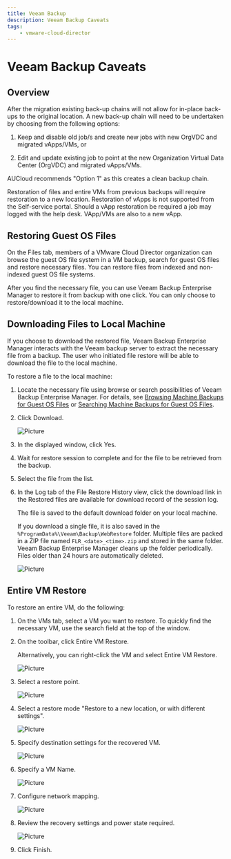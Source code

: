 ```yaml
---
title: Veeam Backup
description: Veeam Backup Caveats
tags:
    - vmware-cloud-director
---
```


# Veeam Backup Caveats

## Overview

After the migration existing back-up chains will not allow for in-place back-ups to the original location. A new back-up chain will need to be undertaken by choosing from the following options:

1. Keep and disable old job/s and create new jobs with new OrgVDC and migrated vApps/VMs, or

2. Edit and update existing job to point at the new Organization Virtual Data Center (OrgVDC) and migrated vApps/VMs.

AUCloud recommends "Option 1" as this creates a clean backup chain.

Restoration of files and entire VMs from previous backups will require restoration to a new location. Restoration of vApps is not supported from the Self-service portal. Should a vApp restoration be required a job may logged with the help desk. VApp/VMs are also to a new vApp.

## Restoring Guest OS Files

On the Files tab, members of a VMware Cloud Director organization can browse the guest OS file system in a VM backup, search for guest OS files and restore necessary files. You can restore files from indexed and non-indexed guest OS file systems.

After you find the necessary file, you can use Veeam Backup Enterprise Manager to restore it from backup with one click. You can only choose to restore/download it to the local machine.

## Downloading Files to Local Machine

If you choose to download the restored file, Veeam Backup Enterprise Manager interacts with the Veeam backup server to extract the necessary file from a backup. The user who initiated file restore will be able to download the file to the local machine.

To restore a file to the local machine:

1. Locate the necessary file using browse or search possibilities of Veeam Backup Enterprise Manager. For details, see [Browsing Machine Backups for Guest OS Files](https://helpcenter.veeam.com/docs/backup/em/browsing_vm_backups.html) or [Searching Machine Backups for Guest OS Files](https://helpcenter.veeam.com/docs/backup/em/searching_vm_backups.html).

2. Click Download.

    ![Picture](./assets/em_1click_file_restore_download.png)

3. In the displayed window, click Yes.

4. Wait for restore session to complete and for the file to be retrieved from the backup.

5. Select the file from the list.

6. In the Log tab of the File Restore History view, click the download link in the Restored files are available for download record of the session log.

    The file is saved to the default download folder on your local machine.

    If you download a single file, it is also saved in the `%ProgramData%\Veeam\Backup\WebRestore` folder. Multiple files are packed in a ZIP file named `FLR_<date>_<time>.zip` and stored in the same folder. Veeam Backup Enterprise Manager cleans up the folder periodically. Files older than 24 hours are automatically deleted.

    ![Picture](./assets/em_1click_file_restore_download_log.png)

## Entire VM Restore

To restore an entire VM, do the following:

1. On the VMs tab, select a VM you want to restore. To quickly find the necessary VM, use the search field at the top of the window.

2. On the toolbar, click Entire VM Restore.

    Alternatively, you can right-click the VM and select Entire VM Restore.

    ![Picture](./assets/vcd_self_service_entire_vm_restore.png)

3. Select a restore point.

    ![Picture](./assets/image2023-8-3_12-49-42.png)

4. Select a restore mode "Restore to a new location, or with different settings".

    ![Picture](./assets/image2023-8-3_12-51-16.png)
    
5. Specify destination settings for the recovered VM.

    ![Picture](./assets/image2023-8-3_12-54-6.png)
    
6. Specify a VM Name.

    ![Picture](./assets/image2023-8-3_12-54-43.png)
    
7. Configure network mapping.

    ![Picture](./assets/image2023-8-3_12-56-55.png)
    
8. Review the recovery settings and power state required.

    ![Picture](./assets/image2023-8-3_12-59-53.png)
    
9. Click Finish.